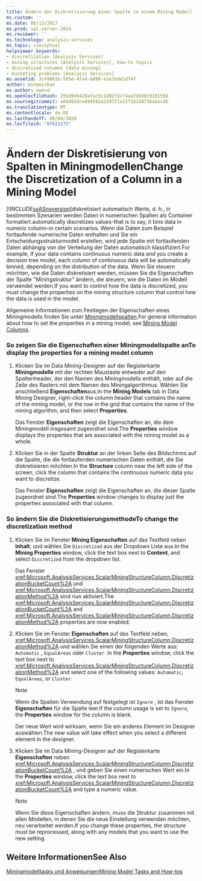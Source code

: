 ```yaml
---
title: Ändern der Diskretisierung einer Spalte in einem Mining Modell | Microsoft-Dokumentation
ms.custom: ''
ms.date: 06/13/2017
ms.prod: sql-server-2014
ms.reviewer: ''
ms.technology: analysis-services
ms.topic: conceptual
helpviewer_keywords:
- discretization [Analysis Services]
- mining structures [Analysis Services], how-to topics
- discretized columns [data mining]
- bucketing problems [Analysis Services]
ms.assetid: 3c49862b-595d-4fa4-b890-e2e1bde1d74f
author: minewiskan
ms.author: owend
ms.openlocfilehash: 25b20d6428afac5c1492fdc74aafd4d0c010159d
ms.sourcegitcommit: ad4d92dce894592a259721a1571b1d8736abacdb
ms.translationtype: MT
ms.contentlocale: de-DE
ms.lasthandoff: 08/04/2020
ms.locfileid: "87621275"
---
```

# <a name="change-the-discretization-of-a-column-in-a-mining-model"></a><span data-ttu-id="58b0e-102">Ändern der Diskretisierung von Spalten in Miningmodellen</span><span class="sxs-lookup"><span data-stu-id="58b0e-102">Change the Discretization of a Column in a Mining Model</span></span>
  [!INCLUDE[ssASnoversion](../../includes/ssasnoversion-md.md)]<span data-ttu-id="58b0e-103">diskretisiert automatisch Werte, d. h., in bestimmten Szenarien werden Daten in numerischen Spalten als Container formatiert.</span><span class="sxs-lookup"><span data-stu-id="58b0e-103">automatically discretizes values-that is to say, it bins data in numeric column-in certain scenarios.</span></span> <span data-ttu-id="58b0e-104">Wenn die Daten zum Beispiel fortlaufende numerische Daten enthalten und Sie ein Entscheidungsstrukturmodell erstellen, wird jede Spalte mit fortlaufenden Daten abhängig von der Verteilung der Daten automatisch klassifiziert.</span><span class="sxs-lookup"><span data-stu-id="58b0e-104">For example, if your data contains continuous numeric data and you create a decision tree model, each column of continuous data will be automatically binned, depending on the distribution of the data.</span></span> <span data-ttu-id="58b0e-105">Wenn Sie steuern möchten, wie die Daten diskretisiert werden, müssen Sie die Eigenschaften der Spalte "Miningstruktur" ändern, die steuern, wie die Daten im Modell verwendet werden.</span><span class="sxs-lookup"><span data-stu-id="58b0e-105">If you want to control how the data is discretized, you must change the properties on the mining structure column that control how the data is used in the model.</span></span>  
  
 <span data-ttu-id="58b0e-106">Allgemeine Informationen zum Festlegen der Eigenschaften eines Miningmodells finden Sie unter [Miningmodellspalten](mining-model-columns.md).</span><span class="sxs-lookup"><span data-stu-id="58b0e-106">For general information about how to set the properties in a mining model, see [Mining Model Columns](mining-model-columns.md).</span></span>  
  
### <a name="to-display-the-properties-for-a-mining-model-column"></a><span data-ttu-id="58b0e-107">So zeigen Sie die Eigenschaften einer Miningmodellspalte an</span><span class="sxs-lookup"><span data-stu-id="58b0e-107">To display the properties for a mining model column</span></span>  
  
1.  <span data-ttu-id="58b0e-108">Klicken Sie im Data Mining-Designer auf der Registerkarte **Miningmodelle** mit der rechten Maustaste entweder auf den Spaltenheader, der den Namen des Miningmodells enthält, oder auf die Zeile des Rasters mit dem Namen des Miningalgorithmus. Wählen Sie anschließend **Eigenschaften**aus.</span><span class="sxs-lookup"><span data-stu-id="58b0e-108">In the **Mining Models** tab in Data Mining Designer, right-click the column header that contains the name of the mining model, or the row in the grid that contains the name of the mining algorithm, and then select **Properties**.</span></span>  
  
     <span data-ttu-id="58b0e-109">Das Fenster **Eigenschaften** zeigt die Eigenschaften an, die dem Miningmodell insgesamt zugeordnet sind.</span><span class="sxs-lookup"><span data-stu-id="58b0e-109">The **Properties** window displays the properties that are associated with the mining model as a whole.</span></span>  
  
2.  <span data-ttu-id="58b0e-110">Klicken Sie in der Spalte **Struktur** an der linken Seite des Bildschirms auf die Spalte, die die fortlaufenden numerischen Daten enthält, die Sie diskretisieren möchten.</span><span class="sxs-lookup"><span data-stu-id="58b0e-110">In the **Structure** column near the left side of the screen, click the column that contains the continuous numeric data you want to discretize.</span></span>  
  
     <span data-ttu-id="58b0e-111">Das Fenster **Eigenschaften** zeigt die Eigenschaften an, die dieser Spalte zugeordnet sind.</span><span class="sxs-lookup"><span data-stu-id="58b0e-111">The **Properties** window changes to display just the properties associated with that column.</span></span>  
  
### <a name="to-change-the-discretization-method"></a><span data-ttu-id="58b0e-112">So ändern Sie die Diskretisierungsmethode</span><span class="sxs-lookup"><span data-stu-id="58b0e-112">To change the discretization method</span></span>  
  
1.  <span data-ttu-id="58b0e-113">Klicken Sie im Fenster **Mining Eigenschaften** auf das Textfeld neben **Inhalt**, und wählen Sie `Discretized` aus der Dropdown Liste aus.</span><span class="sxs-lookup"><span data-stu-id="58b0e-113">In the **Mining Properties** window, click the text box next to **Content**, and select `Discretized` from the dropdown list.</span></span>  
  
     <span data-ttu-id="58b0e-114">Das Fenster <xref:Microsoft.AnalysisServices.ScalarMiningStructureColumn.DiscretizationBucketCount%2A> und <xref:Microsoft.AnalysisServices.ScalarMiningStructureColumn.DiscretizationMethod%2A> sind nun aktiviert.</span><span class="sxs-lookup"><span data-stu-id="58b0e-114">The <xref:Microsoft.AnalysisServices.ScalarMiningStructureColumn.DiscretizationBucketCount%2A> and <xref:Microsoft.AnalysisServices.ScalarMiningStructureColumn.DiscretizationMethod%2A> properties are now enabled.</span></span>  
  
2.  <span data-ttu-id="58b0e-115">Klicken Sie im Fenster **Eigenschaften** auf das Textfeld neben, <xref:Microsoft.AnalysisServices.ScalarMiningStructureColumn.DiscretizationMethod%2A> und wählen Sie einen der folgenden Werte aus: `Automatic` , `EqualAreas` oder `Cluster` .</span><span class="sxs-lookup"><span data-stu-id="58b0e-115">In the **Properties** window, click the text box next to <xref:Microsoft.AnalysisServices.ScalarMiningStructureColumn.DiscretizationMethod%2A> and select one of the following values: `Automatic`, `EqualAreas`, or `Cluster`.</span></span>  
  
    > [!NOTE]  
    >  <span data-ttu-id="58b0e-116">Wenn die Spalten Verwendung auf festgelegt ist `Ignore` , ist das Fenster **Eigenschaften** für die Spalte leer.</span><span class="sxs-lookup"><span data-stu-id="58b0e-116">If the column usage is set to `Ignore`, the **Properties** window for the column is blank.</span></span>  
  
     <span data-ttu-id="58b0e-117">Der neue Wert wird wirksam, wenn Sie ein anderes Element im Designer auswählen.</span><span class="sxs-lookup"><span data-stu-id="58b0e-117">The new value will take effect when you select a different element in the designer.</span></span>  
  
3.  <span data-ttu-id="58b0e-118">Klicken Sie im Data Mining-Designer auf der Registerkarte **Eigenschaften** neben <xref:Microsoft.AnalysisServices.ScalarMiningStructureColumn.DiscretizationBucketCount%2A> , und geben Sie einen numerischen Wert ein.</span><span class="sxs-lookup"><span data-stu-id="58b0e-118">In the **Properties** window, click the text box next to <xref:Microsoft.AnalysisServices.ScalarMiningStructureColumn.DiscretizationBucketCount%2A> and type a numeric value.</span></span>  
  
    > [!NOTE]  
    >  <span data-ttu-id="58b0e-119">Wenn Sie diese Eigenschaften ändern, muss die Struktur zusammen mit allen Modellen, in denen Sie die neue Einstellung verwenden möchten, neu verarbeitet werden.</span><span class="sxs-lookup"><span data-stu-id="58b0e-119">If you change these properties, the structure must be reprocessed, along with any models that you want to use the new setting.</span></span>  
  
## <a name="see-also"></a><span data-ttu-id="58b0e-120">Weitere Informationen</span><span class="sxs-lookup"><span data-stu-id="58b0e-120">See Also</span></span>  
 [<span data-ttu-id="58b0e-121">Miningmodelltasks und Anweisungen</span><span class="sxs-lookup"><span data-stu-id="58b0e-121">Mining Model Tasks and How-tos</span></span>](mining-model-tasks-and-how-tos.md)  
  
  
